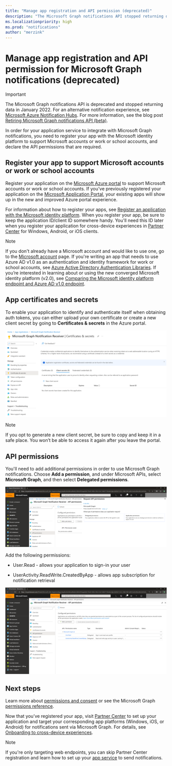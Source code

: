 ```yaml
---
title: "Manage app registration and API permission (deprecated)"
description: "The Microsoft Graph notifications API stopped returning data in January 2022. For an alternative experience, see the Azure Notification Hubs documentation."
ms.localizationpriority: high
ms.prod: "notifications"
author: "merzink"
---
```


# Manage app registration and API permission for Microsoft Graph notifications (deprecated)

> [!IMPORTANT]
> The Microsoft Graph notifications API is deprecated and stopped returning data in January 2022. For an alternative notification experience, see [Microsoft Azure Notification Hubs](/azure/notification-hubs). For more information, see the blog post [Retiring Microsoft Graph notifications API (beta)](https://devblogs.microsoft.com/microsoft365dev/retiring-microsoft-graph-notifications/).

In order for your application service to integrate with Microsoft Graph notifications, you need to register your app with the Microsoft identity platform to support Microsoft accounts or work or school accounts, and declare the API permissions that are required.

## Register your app to support Microsoft accounts or work or school accounts

Register your application on the [Microsoft Azure portal](https://portal.azure.com/#home) to support Microsoft accounts or work or school accounts. If you’ve previously registered your application on the [Microsoft Application Portal](https://apps.dev.microsoft.com/), your existing apps will show up in the new and improved Azure portal experience.

For information about how to register your apps, see [Register an application with the Microsoft identity platform](auth-register-app-v2.md). When you register your app, be sure to keep the application ID/client ID somewhere handy. You'll need this ID later when you register your application for cross-device experiences in [Partner Center](https://partner.microsoft.com/) for Windows, Android, or iOS clients.

> [!NOTE]
> If you don't already have a Microsoft account and would like to use one, go to the [Microsoft account](https://account.microsoft.com/account) page. If you're writing an app that needs to use Azure AD v1.0 as an authentication and identity framework for work or school accounts, see [Azure Active Directory Authentication Libraries](/azure/active-directory/develop/active-directory-authentication-libraries). If you’re interested in learning about or using the new converged Microsoft identity platform (v2.0), see [Comparing the Microsoft identity platform endpoint and Azure AD v1.0 endpoint](/azure/active-directory/develop/azure-ad-endpoint-comparison).


## App certificates and secrets

To enable your application to identify and authenticate itself when obtaining auth tokens, you can either upload your own certificate or create a new client secret by going to **Certificates & secrets** in the Azure portal.
    
![Screenshot of app certificates and secrets in the Azure portal](images/notifications-app-secrets.png)
    
> [!NOTE]
> If you opt to generate a new client secret, be sure to copy and keep it in a safe place. You won’t be able to access it again after you leave the portal.

## API permissions

You'll need to add additional permissions in order to use Microsoft Graph notifications. Choose **Add a permission**, and under Microsoft APIs, select **Microsoft Graph**, and then select **Delegated permissions**.
    
![Screenshot of the Request API permissions page of the Azure portal](images/notifications-api-permissions.png)
    
Add the following permissions:

- User.Read - allows your application to sign-in your user

- UserActivity.ReadWrite.CreatedByApp - allows app subscription for notification retrieval

![Screenshot showing the delegated permissions for notifications in the Azure portal](images/notifications-api-permissions-list.png)

## Next steps

Learn more about [permissions and consent](/azure/active-directory/develop/v2-permissions-and-consent) or see the Microsoft Graph [permissions reference](./permissions-reference.md).

Now that you’ve registered your app, visit [Partner Center](https://partner.microsoft.com/) to set up your application and target your corresponding app platforms (Windows, iOS, or Android) for notifications sent via Microsoft Graph. For details, see [Onboarding to cross-device experiences](notifications-integration-cross-device-experiences-onboarding.md). 

>[!NOTE]
>If you're only targeting web endpoints, you can skip Partner Center registration and learn how to set up your [app service](notifications-integrating-app-server.md) to send notifications.
